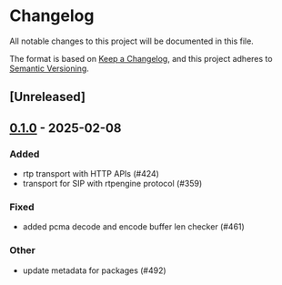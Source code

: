 # Changelog

All notable changes to this project will be documented in this file.

The format is based on [Keep a Changelog](https://keepachangelog.com/en/1.0.0/),
and this project adheres to [Semantic Versioning](https://semver.org/spec/v2.0.0.html).

## [Unreleased]

## [0.1.0](https://github.com/8xFF/atm0s-media-server/releases/tag/media-server-codecs-v0.1.0) - 2025-02-08

### Added

- rtp transport with HTTP APIs (#424)
- transport for SIP with rtpengine protocol  (#359)

### Fixed

- added pcma decode and encode buffer len checker (#461)

### Other

- update metadata for packages (#492)
